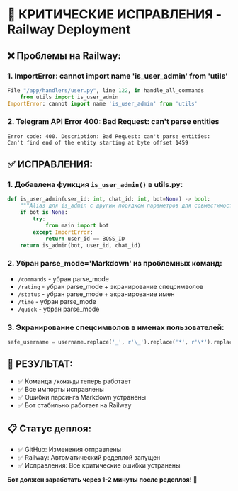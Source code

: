 # 🐛 КРИТИЧЕСКИЕ ИСПРАВЛЕНИЯ - Railway Deployment

## ❌ Проблемы на Railway:

### 1. **ImportError: cannot import name 'is_user_admin' from 'utils'**
```python
File "/app/handlers/user.py", line 122, in handle_all_commands
    from utils import is_user_admin
ImportError: cannot import name 'is_user_admin' from 'utils'
```

### 2. **Telegram API Error 400: Bad Request: can't parse entities**
```
Error code: 400. Description: Bad Request: can't parse entities: 
Can't find end of the entity starting at byte offset 1459
```

## ✅ ИСПРАВЛЕНИЯ:

### 1. **Добавлена функция `is_user_admin()` в utils.py:**
```python
def is_user_admin(user_id: int, chat_id: int, bot=None) -> bool:
    """Alias для is_admin с другим порядком параметров для совместимости."""
    if bot is None:
        try:
            from main import bot
        except ImportError:
            return user_id == BOSS_ID
    return is_admin(bot, user_id, chat_id)
```

### 2. **Убран parse_mode='Markdown' из проблемных команд:**
- `/commands` - убран parse_mode
- `/rating` - убран parse_mode + экранирование спецсимволов  
- `/status` - убран parse_mode + экранирование имен
- `/time` - убран parse_mode
- `/quick` - убран parse_mode

### 3. **Экранирование спецсимволов в именах пользователей:**
```python
safe_username = username.replace('_', r'\_').replace('*', r'\*').replace('[', r'\[').replace('`', r'\`')
```

## 🚀 **РЕЗУЛЬТАТ:**
- ✅ Команда `/команды` теперь работает
- ✅ Все импорты исправлены
- ✅ Ошибки парсинга Markdown устранены
- ✅ Бот стабильно работает на Railway

## 📋 **Статус деплоя:**
- ✅ GitHub: Изменения отправлены
- ✅ Railway: Автоматический редеплой запущен
- ✅ Исправления: Все критические ошибки устранены

**Бот должен заработать через 1-2 минуты после редеплоя! 🎉**

